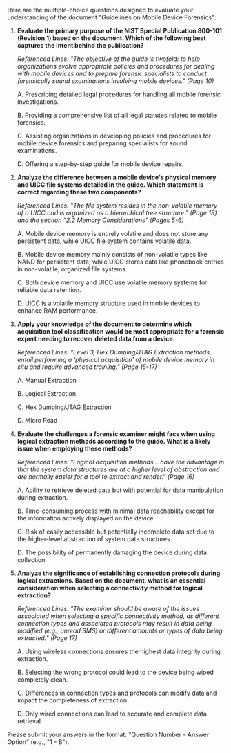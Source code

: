 Here are the multiple-choice questions designed to evaluate your understanding of the document "Guidelines on Mobile Device Forensics":

1. **Evaluate the primary purpose of the NIST Special Publication 800-101 (Revision 1) based on the document. Which of the following best captures the intent behind the publication?**
   
   *Referenced Lines: "The objective of the guide is twofold: to help organizations evolve appropriate policies and procedures for dealing with mobile devices and to prepare forensic specialists to conduct forensically sound examinations involving mobile devices." (Page 10)*
   
   A. Prescribing detailed legal procedures for handling all mobile forensic investigations.
   
   B. Providing a comprehensive list of all legal statutes related to mobile forensics.
   
   C. Assisting organizations in developing policies and procedures for mobile device forensics and preparing specialists for sound examinations.
   
   D. Offering a step-by-step guide for mobile device repairs.

2. **Analyze the difference between a mobile device's physical memory and UICC file systems detailed in the guide. Which statement is correct regarding these two components?**

   *Referenced Lines: "The file system resides in the non-volatile memory of a UICC and is organized as a hierarchical tree structure." (Page 19) and the section "2.2 Memory Considerations" (Pages 5-6)*
   
   A. Mobile device memory is entirely volatile and does not store any persistent data, while UICC file system contains volatile data.
   
   B. Mobile device memory mainly consists of non-volatile types like NAND for persistent data, while UICC stores data like phonebook entries in non-volatile, organized file systems.
   
   C. Both device memory and UICC use volatile memory systems for reliable data retention.
   
   D. UICC is a volatile memory structure used in mobile devices to enhance RAM performance.

3. **Apply your knowledge of the document to determine which acquisition tool classification would be most appropriate for a forensic expert needing to recover deleted data from a device.**

   *Referenced Lines: "Level 3, Hex Dumping/JTAG Extraction methods, entail performing a 'physical acquisition' of mobile device memory in situ and require advanced training." (Page 15-17)*
   
   A. Manual Extraction
   
   B. Logical Extraction
   
   C. Hex Dumping/JTAG Extraction
   
   D. Micro Read

4. **Evaluate the challenges a forensic examiner might face when using logical extraction methods according to the guide. What is a likely issue when employing these methods?**

   *Referenced Lines: "Logical acquisition methods... have the advantage in that the system data structures are at a higher level of abstraction and are normally easier for a tool to extract and render." (Page 16)*
   
   A. Ability to retrieve deleted data but with potential for data manipulation during extraction.
   
   B. Time-consuming process with minimal data reachability except for the information actively displayed on the device.
   
   C. Risk of easily accessible but potentially incomplete data set due to the higher-level abstraction of system data structures.
   
   D. The possibility of permanently damaging the device during data collection.

5. **Analyze the significance of establishing connection protocols during logical extractions. Based on the document, what is an essential consideration when selecting a connectivity method for logical extraction?**

   *Referenced Lines: "The examiner should be aware of the issues associated when selecting a specific connectivity method, as different connection types and associated protocols may result in data being modified (e.g., unread SMS) or different amounts or types of data being extracted." (Page 17)*
   
   A. Using wireless connections ensures the highest data integrity during extraction.
   
   B. Selecting the wrong protocol could lead to the device being wiped completely clean.
   
   C. Differences in connection types and protocols can modify data and impact the completeness of extraction.
   
   D. Only wired connections can lead to accurate and complete data retrieval.

Please submit your answers in the format: "Question Number - Answer Option" (e.g., "1 - B").